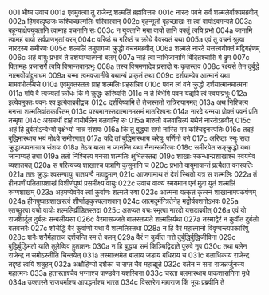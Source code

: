 001  भीष्म उवाच
001a एवमुक्त्वा तु राजेन्द्र शल्मलिं ब्रह्मवित्तमः
001c नारदः पवने सर्वं शल्मलेर्वाक्यमब्रवीत्
002a हिमवत्पृष्ठजः कश्चिच्छल्मलिः परिवारवान्
002c बृहन्मूलो बृहच्छाखः स त्वां वायोऽवमन्यते
003a बहून्याक्षेपयुक्तानि त्वामाह वचनानि सः
003c न युक्तानि मया वायो तानि वक्तुं त्वयि प्रभो
004a जानामि त्वामहं वायो सर्वप्राणभृतां वरम्
004c वरिष्ठं च गरिष्ठं च क्रोधे वैवस्वतं यथा
005a एवं तु वचनं श्रुत्वा नारदस्य समीरणः
005c शल्मलिं तमुपागम्य क्रुद्धो वचनमब्रवीत्
006a शल्मले नारदे यत्तत्त्वयोक्तं मद्विगर्हणम्
006c अहं वायुः प्रभावं ते दर्शयाम्यात्मनो बलम्
007a नाहं त्वा नाभिजानामि विदितश्चासि मे द्रुम
007c पितामहः प्रजासर्गे त्वयि विश्रान्तवान्प्रभुः
008a तस्य विश्रमणादेव प्रसादो यः कृतस्तव
008c रक्ष्यसे तेन दुर्बुद्धे नात्मवीर्याद्द्रुमाधम
009a यन्मा त्वमवजानीषे यथान्यं प्राकृतं तथा
009c दर्शयाम्येष आत्मानं यथा मामवभोत्स्यसे
010a एवमुक्तस्ततः प्राह शल्मलिः प्रहसन्निव
010c पवन त्वं वने क्रुद्धो दर्शयात्मानमात्मना
011a मयि वै त्यज्यतां क्रोधः किं मे क्रुद्धः करिष्यसि
011c न ते बिभेमि पवन यद्यपि त्वं स्वयम्प्रभुः
012a इत्येवमुक्तः पवनः श्व इत्येवाब्रवीद्वचः
012c दर्शयिष्यामि ते तेजस्ततो रात्रिरुपागमत्
013a अथ निश्चित्य मनसा शल्मलिर्वातकारितम्
013c पश्यमानस्तदात्मानमसमं मातरिश्वनः
014a नारदे यन्मया प्रोक्तं पवनं प्रति तन्मृषा
014c असमर्थो ह्यहं वायोर्बलेन बलवान्हि सः
015a मारुतो बलवान्नित्यं यथैनं नारदोऽब्रवीत्
015c अहं हि दुर्बलोऽन्येभ्यो वृक्षेभ्यो नात्र संशयः
016a किं तु बुद्ध्या समो नास्ति मम कश्चिद्वनस्पतिः
016c तदहं बुद्धिमास्थाय भयं मोक्ष्ये समीरणात्
017a यदि तां बुद्धिमास्थाय चरेयुः पर्णिनो वने
017c अरिष्टाः स्युः सदा क्रुद्धात्पवनान्नात्र संशयः
018a तेऽत्र बाला न जानन्ति यथा नैनान्समीरणः
018c समीरयेत सङ्क्रुद्धो यथा जानाम्यहं तथा
019a ततो निश्चित्य मनसा शल्मलिः क्षुभितस्तदा
019c शाखाः स्कन्धान्प्रशाखाश्च स्वयमेव व्यशातयत्
020a स परित्यज्य शाखाश्च पत्राणि कुसुमानि च
020c प्रभाते वायुमायान्तं प्रत्यैक्षत वनस्पतिः
021a ततः क्रुद्धः श्वसन्वायुः पातयन्वै महाद्रुमान्
021c आजगामाथ तं देशं स्थितो यत्र स शल्मलिः
022a तं हीनपर्णं पतिताग्रशाखं विशीर्णपुष्पं प्रसमीक्ष्य वायुः
022c उवाच वाक्यं स्मयमान एनं मुदा युतं शल्मलिं रुग्णशाखम्
023a अहमप्येवमेव त्वां कुर्वाणः शल्मले रुषा
023c आत्मना यत्कृतं कृत्स्नं शाखानामपकर्षणम्
024a हीनपुष्पाग्रशाखस्त्वं शीर्णाङ्कुरपलाशवान्
024c आत्मदुर्मन्त्रितेनेह मद्वीर्यवशगोऽभवः
025a एतच्छ्रुत्वा वचो वायोः शल्मलिर्व्रीडितस्तदा
025c अतप्यत वचः स्मृत्वा नारदो यत्तदाब्रवीत्
026a एवं यो राजशार्दूल दुर्बलः सन्बलीयसा
026c वैरमासज्जते बालस्तप्यते शल्मलिर्यथा
027a तस्माद्वैरं न कुर्वीत दुर्बलो बलवत्तरैः
027c शोचेद्धि वैरं कुर्वाणो यथा वै शल्मलिस्तथा
028a न हि वैरं महात्मानो विवृण्वन्त्यपकारिषु
028c शनैः शनैर्महाराज दर्शयन्ति स्म ते बलम्
029a वैरं न कुर्वीत नरो दुर्बुद्धिर्बुद्धिजीविना
029c बुद्धिर्बुद्धिमतो याति तूलेष्विव हुताशनः
030a न हि बुद्ध्या समं किञ्चिद्विद्यते पुरुषे नृप
030c तथा बलेन राजेन्द्र न समोऽस्तीति चिन्तयेत्
031a तस्मात्क्षमेत बालाय जडाय बधिराय च
031c बलाधिकाय राजेन्द्र तद्दृष्टं त्वयि शत्रुहन्
032a अक्षौहिण्यो दशैका च सप्त चैव महाद्युते
032c बलेन न समा राजन्नर्जुनस्य महात्मनः
033a हतास्ताश्चैव भग्नाश्च पाण्डवेन यशस्विना
033c चरता बलमास्थाय पाकशासनिना मृधे
034a उक्तास्ते राजधर्माश्च आपद्धर्माश्च भारत
034c विस्तरेण महाराज किं भूयः प्रब्रवीमि ते

